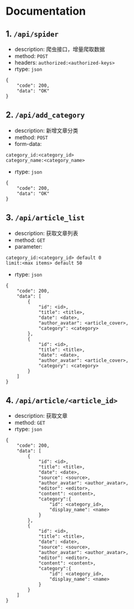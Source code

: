 # Documentation

## 1. ```/api/spider```

- description: 爬虫接口，增量爬取数据
- method: ```POST```
- headers: ```authorized:<authorized-keys>```
- rtype: ```json```
```
{
    "code": 200,
    "data": "OK"
}
```

## 2. ```/api/add_category```

- description: 新增文章分类
- method: ```POST```
- form-data: 
```
category_id:<category_id>
category_name:<category_name>
```
- rtype: ```json```
```
{
    "code": 200,
    "data": "OK"
}
```

## 3. ```/api/article_list```

- description: 获取文章列表
- method: ```GET```
- parameter: 
```
category_id:<category_id> default 0
limit:<max items> default 50
```
- rtype: ```json```
```
{
    "code": 200,
    "data": [
        {
            "id": <id>,
            "title": <title>,
            "date": <date>,
            "author_avatar": <article_cover>,
            "category": <category>
        },
        {
            "id": <id>,
            "title": <title>,
            "date": <date>,
            "author_avatar": <article_cover>,
            "category": <category>
        }
    ]
}
```

## 4. ```/api/article/<article_id>```

- description: 获取文章
- method: ```GET```
- rtype: ```json```
```
{
    "code": 200,
    "data": [
        {
            "id": <id>,
            "title": <title>,
            "date": <date>,
            "source": <source>,
            "author_avatar": <author_avatar>,
            "editor": <editor>,
            "content": <content>,
            "category":{
                "id": <category_id>,
                "display_name": <name>
            }
        },
        {
            "id": <id>,
            "title": <title>,
            "date": <date>,
            "source": <source>,
            "author_avatar": <author_avatar>,
            "editor": <editor>,
            "content": <content>,
            "category":{
                "id": <category_id>,
                "display_name": <name>
            }
        }
    ]
}
```
